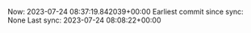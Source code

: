 Now: 2023-07-24 08:37:19.842039+00:00 Earliest commit since sync: None Last sync: 2023-07-24 08:08:22+00:00
